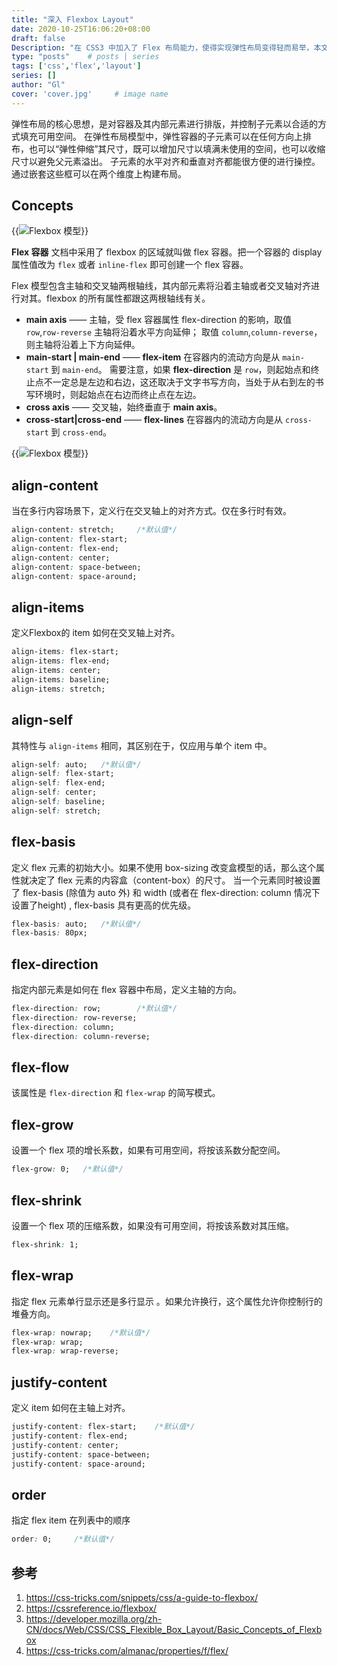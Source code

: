 ```yaml
---
title: "深入 Flexbox Layout"
date: 2020-10-25T16:06:20+08:00
draft: false
Description: "在 CSS3 中加入了 Flex 布局能力，使得实现弹性布局变得轻而易举，本文将全面深入介绍 flex 在的布局中的使用。"
type: "posts"    # posts | series
tags: ['css','flex','layout']
series: []
author: "Gl"
cover: 'cover.jpg'     # image name
---
```


弹性布局的核心思想，是对容器及其内部元素进行排版，并控制子元素以合适的方式填充可用空间。
在弹性布局模型中，弹性容器的子元素可以在任何方向上排布，也可以“弹性伸缩”其尺寸，既可以增加尺寸以填满未使用的空间，也可以收缩尺寸以避免父元素溢出。
子元素的水平对齐和垂直对齐都能很方便的进行操控。通过嵌套这些框可以在两个维度上构建布局。

## Concepts

{{<image src="00-basic-terminology.svg" alt="Flexbox 模型">}}

**Flex 容器** 文档中采用了 flexbox 的区域就叫做 flex 容器。把一个容器的 display 属性值改为 `flex` 或者 `inline-flex` 即可创建一个 flex 容器。

Flex 模型包含主轴和交叉轴两根轴线，其内部元素将沿着主轴或者交叉轴对齐进行对其。flexbox 的所有属性都跟这两根轴线有关。

- **main axis** —— 主轴，受 flex 容器属性 flex-direction 的影响，取值 `row`,`row-reverse` 主轴将沿着水平方向延伸；
    取值 `column`,`column-reverse`，则主轴将沿着上下方向延伸。
- **main-start | main-end** —— **flex-item** 在容器内的流动方向是从 `main-start` 到 `main-end`。
    需要注意，如果 **flex-direction** 是 `row`，则起始点和终止点不一定总是左边和右边，这还取决于文字书写方向，当处于从右到左的书写环境时，则起始点在右边而终止点在左边。
- **cross axis** —— 交叉轴，始终垂直于 **main axis**。
- **cross-start|cross-end** —— **flex-lines** 在容器内的流动方向是从 `cross-start` 到 `cross-end`。

{{<image src="container.jpg" alt="Flexbox 模型">}}

## align-content

当在多行内容场景下，定义行在交叉轴上的对齐方式。仅在多行时有效。

```css
align-content: stretch;     /*默认值*/
align-content: flex-start;
align-content: flex-end;
align-content: center;
align-content: space-between;
align-content: space-around;
```

## align-items

定义Flexbox的 item 如何在交叉轴上对齐。

```css
align-items: flex-start;
align-items: flex-end;
align-items: center;
align-items: baseline;
align-items: stretch;
```

## align-self

其特性与 `align-items` 相同，其区别在于，仅应用与单个 item 中。

```css
align-self: auto;   /*默认值*/
align-self: flex-start;
align-self: flex-end;
align-self: center;
align-self: baseline;
align-self: stretch;
```

## flex-basis

定义 flex 元素的初始大小。如果不使用 box-sizing 改变盒模型的话，那么这个属性就决定了 flex 元素的内容盒（content-box）的尺寸。
当一个元素同时被设置了 flex-basis (除值为 auto 外) 和 width (或者在 flex-direction: column 情况下设置了height) , flex-basis 具有更高的优先级。

```css
flex-basis: auto;   /*默认值*/
flex-basis: 80px;
```

## flex-direction

指定内部元素是如何在 flex 容器中布局，定义主轴的方向。

```css
flex-direction: row;        /*默认值*/
flex-direction: row-reverse;
flex-direction: column;
flex-direction: column-reverse;
```

## flex-flow

该属性是 `flex-direction` 和 `flex-wrap` 的简写模式。

## flex-grow

设置一个 flex 项的增长系数，如果有可用空间，将按该系数分配空间。

```css
flex-grow: 0;   /*默认值*/
```

## flex-shrink

设置一个 flex 项的压缩系数，如果没有可用空间，将按该系数对其压缩。

```css
flex-shrink: 1;

```

## flex-wrap

指定 flex 元素单行显示还是多行显示 。如果允许换行，这个属性允许你控制行的堆叠方向。

```css
flex-wrap: nowrap;    /*默认值*/
flex-wrap: wrap;
flex-wrap: wrap-reverse;
```

## justify-content

定义 item 如何在主轴上对齐。

```css
justify-content: flex-start;    /*默认值*/
justify-content: flex-end;
justify-content: center;
justify-content: space-between;
justify-content: space-around;
```

## order

指定 flex item 在列表中的顺序

```css
order: 0;     /*默认值*/
```

## 参考

1. <https://css-tricks.com/snippets/css/a-guide-to-flexbox/>
1. <https://cssreference.io/flexbox/>
1. <https://developer.mozilla.org/zh-CN/docs/Web/CSS/CSS_Flexible_Box_Layout/Basic_Concepts_of_Flexbox>
1. <https://css-tricks.com/almanac/properties/f/flex/>